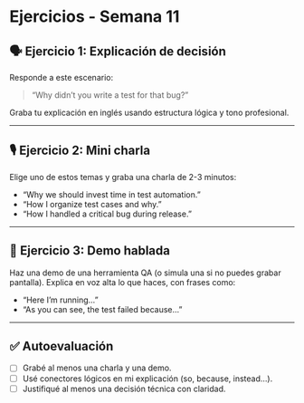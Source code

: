 # Ejercicios - Semana 11

## 🗣 Ejercicio 1: Explicación de decisión

Responde a este escenario:

> “Why didn’t you write a test for that bug?”

Graba tu explicación en inglés usando estructura lógica y tono profesional.

---

## 🎙 Ejercicio 2: Mini charla

Elige uno de estos temas y graba una charla de 2-3 minutos:

- “Why we should invest time in test automation.”
- “How I organize test cases and why.”
- “How I handled a critical bug during release.”

---

## 📢 Ejercicio 3: Demo hablada

Haz una demo de una herramienta QA (o simula una si no puedes grabar pantalla). Explica en voz alta lo que haces, con frases como:

- “Here I’m running…”
- “As you can see, the test failed because…”

---

## ✅ Autoevaluación

- [ ] Grabé al menos una charla y una demo.
- [ ] Usé conectores lógicos en mi explicación (so, because, instead…).
- [ ] Justifiqué al menos una decisión técnica con claridad.